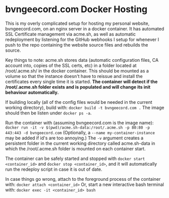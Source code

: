 # bvngeecord.com Docker Hosting

This is my overly complicated setup for hosting my personal website, bvngeecord.com, on an nginx server in a docker container. It has automated SSL Certificate management via acme.sh, as well as automatic redeployment by listening for the GitHub webhooks I setup for whenever I push to the repo containing the website source files and rebuilds the source.

Key things to note:
acme.sh stores data (automatic configuration files, CA account into, copies of the SSL certs, etc) in a folder located at /root/.acme.sh/ in the docker container. This should be mounted as a volume so that the instance doesn't have to reissue and install the certificates every single time it is started. **The container will detect if the /root/.acme.sh folder exists and is populated and will change its init behaviour automatically.**

If building locally (all of the config files would be needed in the current working directory), build with:
```docker build -t bvngeecord.com .```
The image should then be listen under `docker ps -a`.

Run the container with (assuming bvngeecord.com is the image name):
```docker run -it -v $(pwd)/acme.sh-data:/root/.acme.sh -p 80:80 -p 443:443 -d bvngeecord.com```
(Optionally, a `--name my-container-instance` may be added if id's are too annoying.) The `-v` argument creates a persistent folder in the current working directory called acme.sh-data in which the /root/.acme.sh folder is mounted on each container start.

The container can be safely started and stopped with `docker start <container_id>` and `docker stop <container_id>`, and it will automatically run the redeploy script in case it is out of date.

In case things go wrong, attach to the foreground process of the container with:
```docker attach <container_id>```
Or, start a new interactive bash terminal with:
```docker exec -it <container_id> bash```
